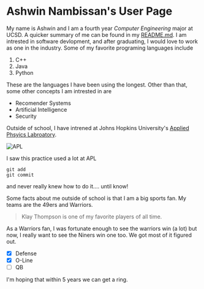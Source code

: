 # Ashwin Nambissan's User Page

My name is Ashwin and I am a fourth year *Computer Engineering* major at UCSD. A quicker summary of me can be found in my [README.md](README.md). I am intrested in software devlopment, and after graduating, I would love to work as one in the industry. Some of my favorite programing languages include
1. C++
2. Java
3. Python

These are the languages I have been using the longest. 
Other than that, some other concepts I am intrested in are

- Recomender Systems
- Artificial Intelligence
- Security

Outside of school, I have intrened at Johns Hopkins University's [Applied Phsyics Labroatory](https://www.jhuapl.edu/).

![APL](https://media-exp1.licdn.com/dms/image/C4E0BAQFVygtQGU-lIA/company-logo_200_200/0/1547222461193?e=2159024400&v=beta&t=X0jpJxLZDzjmITesmkfhdmtFKH5SrIKrMLqc7uDpoVE)

I saw this practice used a lot at APL
```
git add
git commit
```
and never really knew how to do it.... until know!

Some facts about me outside of school is that I am a big sports fan. My teams are the 49ers and Warriors. 
>Klay Thompson is one of my favorite players of all time.

As a Warriors fan, I was fortunate enough to see the warriors win (a lot) but now, I really want to see the Niners win one too. We got most of it figured out.
- [x] Defense
- [X] O-Line
- [ ] QB

I'm hoping that within 5 years we can get a ring.




